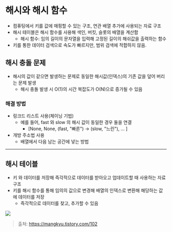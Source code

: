 해시와 해시 함수
==

- 컴퓨팅에서 키를 값에 매핑할 수 있는 구조, 연관 배열 추가에 사용되는 자료 구조
- 해시 테이블은 해시 함수를 사용해 색인, 버킷, 슬롯의 배열을 계산함
    - 해시 함수: 임의 길이의 문자열을 입력해 고정된 길이의 해쉬값을 출력하는 함수
- 키를 통한 데이터 검색으로 속도가 빠르지만, 범위 검색에 적합하지 않음.

## 해시 충돌 문제

- 해시의 값이 같으면 발생하는 문제로 동일한 해시값(인덱스)의 기존 값을 덮어 버리는 문제 발생
  - 해시 충돌 발생 시 O(1)의 시간 복잡도가 O(N)으로 증가될 수 있음

### 해결 방법

- 링크드 리스트 사용(체이닝 기법)
    - 예를 들어, fast 와 slow 의 해시 값이 동일한 경우 둘을 연결
        - [None, None, (fast, "빠른") → (slow, "느린"), ... ]
- 개방 주소법 사용
    - 배열에서 다음 남는 공간에 넣는 방법

---

## 해시 테이블

- 키 와 데이터를 저장해 즉각적으로 데이터를 받아오고 업데이트할 때 사용하는 자료 구조
- 키를 해시 함수를 통해 임의의 값으로 변경해 배열의 인덱스로 변환해 해당하는 값에 데이터를 저장
    - 즉각적으로 데이터를 찾고, 추가할 수 있음

<img src = "https://img1.daumcdn.net/thumb/R1280x0/?scode=mtistory2&fname=https%3A%2F%2Fblog.kakaocdn.net%2Fdn%2Fb1zOw1%2FbtqL6HAW7jy%2FjpBA5pPkQFnfiZcPLakg00%2Fimg.png">

> 출처: https://mangkyu.tistory.com/102